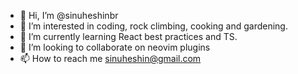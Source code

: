 - 👋 Hi, I’m @sinuheshinbr
- 👀 I’m interested in coding, rock climbing, cooking and gardening.
- 🌱 I’m currently learning React best practices and TS.
- 💞️ I’m looking to collaborate on neovim plugins
- 📫 How to reach me sinuheshin@gmail.com

<!---
sinuheshinbr/sinuheshinbr is a ✨ special ✨ repository because its `README.md` (this file) appears on your GitHub profile.
You can click the Preview link to take a look at your changes.
--->
